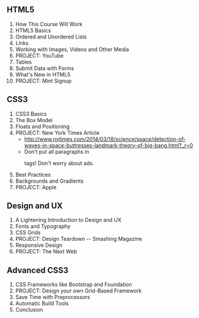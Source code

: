 
## HTML5
1. How This Course Will Work
2. HTML5 Basics
3. Ordered and Unordered Lists
4. Links
5. Working with Images, Videos and Other Media
6. PROJECT: YouTube
6. Tables
7. Submit Data with Forms
8. What's New in HTML5
9. PROJECT: Mint Signup

## CSS3
1. CSS3 Basics
2. The Box Model
3. Floats and Positioning
4. PROJECT: New York Times Article
    * http://www.nytimes.com/2014/03/18/science/space/detection-of-waves-in-space-buttresses-landmark-theory-of-big-bang.html?_r=0
    * Don't put all paragraphs in <p> tags! Don't worry about ads.
4. Best Practices
5. Backgrounds and Gradients
6. PROJECT: Apple

## Design and UX
1. A Lightening Introduction to Design and UX
2. Fonts and Typography
3. CSS Grids
4. PROJECT: Design Teardown -- Smashing Magazine
4. Responsive Design
5. PROJECT: The Next Web

## Advanced CSS3
1. CSS Frameworks like Bootstrap and Foundation
2. PROJECT: Design your own Grid-Based Framework
2. Save Time with Preprocessors
3. Automatic Build Tools
4. Conclusion


